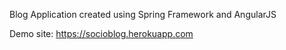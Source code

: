 Blog Application created using Spring Framework and AngularJS

Demo site: https://socioblog.herokuapp.com
